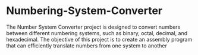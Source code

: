 # Numbering-System-Converter
The Number System Converter project is designed to convert numbers between different numbering systems, such as binary, octal, decimal, and hexadecimal. The objective of this  project is to create an assembly program that can efficiently translate numbers from one system  to another
